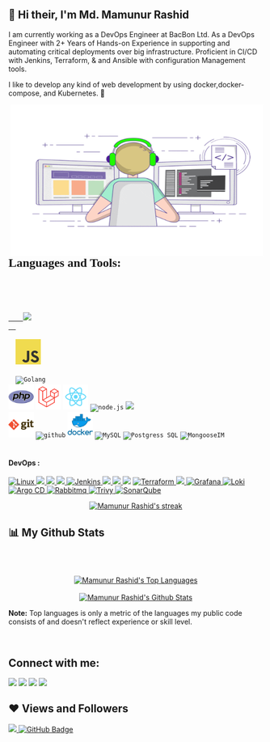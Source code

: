 <h2>👋  Hi their, I'm Md. Mamunur Rashid</h2>

<p>I am currently working as a DevOps Engineer at BacBon Ltd. As a  DevOps Engineer with 2+ Years of Hands-on Experience in supporting and automating critical deployments over big infrastructure. Proficient in CI/CD with Jenkins, Terraform, & and Ansible with configuration Management tools.

I like to develop any kind of web development by using docker,docker-compose, and Kubernetes. 🎯</p>

<!-- GIF -->
<img align="right" height="300" width="500" src="https://raw.githubusercontent.com/mikonoid/mikonoid/main/images/gifs/coder3.gif" />

<!-- Languages and Tools Section -->
<h3 align="left"><font size="+2" face="Verdana">Languages and Tools:</font></h3>



<br>
<br>
<code>
  <a href="https://www.w3.org/wiki/The_web_standards_model_-_HTML_CSS_and_JavaScript" target="_blank" title="HTML5 CSS3">
    <img src="https://raw.githubusercontent.com/itsksaurabh/itsksaurabh/master/assets/html-css-js.png" height="50"/>
  </a>
</code>
<code>
  <img height="50" src="https://raw.githubusercontent.com/github/explore/80688e429a7d4ef2fca1e82350fe8e3517d3494d/topics/javascript/javascript.png" title="Javascript">
</code>
<code>
  <img height="50" src="https://www.freecodecamp.org/news/content/images/2021/10/golang.png" title="Golang">
</code>
<code><img height="50" src="https://raw.githubusercontent.com/github/explore/80688e429a7d4ef2fca1e82350fe8e3517d3494d/topics/php/php.png" title="PHP"></code>
<code><img height="50" src="https://raw.githubusercontent.com/github/explore/80688e429a7d4ef2fca1e82350fe8e3517d3494d/topics/laravel/laravel.png" title="Laravel"></code>
<code><img height="50" src="https://raw.githubusercontent.com/github/explore/80688e429a7d4ef2fca1e82350fe8e3517d3494d/topics/react/react.png" title="React"></code>
<code><img height="50" src="https://upload.wikimedia.org/wikipedia/commons/thumb/d/d9/Node.js_logo.svg/1200px-Node.js_logo.svg.png" title="node.js"></code>
<code><a href="https://python.org/" target="_blank" title="Python"><img src="https://media1.giphy.com/media/KAq5w47R9rmTuvWOWa/giphy.gif"  height="50" />
</a></code>
<code><img height="50" src="https://raw.githubusercontent.com/github/explore/80688e429a7d4ef2fca1e82350fe8e3517d3494d/topics/git/git.png" title="github"></code>
<code><img height="50" src="https://wac-cdn.atlassian.com/dam/jcr:e2a6f06f-b3d5-4002-aed3-73539c56a2eb/bitbucket_rgb_blue.png?cdnVersion=cm" title="github"></code>
<code><img height="50" src="https://raw.githubusercontent.com/github/explore/80688e429a7d4ef2fca1e82350fe8e3517d3494d/topics/docker/docker.png" title="Docker"></code>
<code><img height="50" src="https://upload.wikimedia.org/wikipedia/fr/6/62/MySQL.svg" title="MySQL"></code>
<code><img src="https://www.postgresql.org/media/img/about/press/elephant.png" height="60" title="Postgress SQL"/></code>
<code><img src="https://esl.github.io/MongooseDocs/latest/MongooseIM_logo.png" height="60" title="MongooseIM"/></code>
<br>
<br>

#### DevOps :


<p float="left">
  <a href="[https://aws.amazon.com/](https://ubuntu.com/download/desktop/thank-you?version=22.04.2&architecture=amd64)" target="_blank" title="Linux">
    <img src="https://profilinator.rishav.dev/skills-assets/linux-original.svg" alt="Linux" height="60" />
  </a>
<a href="https://aws.amazon.com/" target="_blank" title="AWS">
  <img src="https://raw.githubusercontent.com/itsksaurabh/itsksaurabh/master/assets/aws.gif"  height="75" />
</a>

<a href="https://www.docker.com/" target="_blank" title="Docker Container">
  <img src="https://raw.githubusercontent.com/itsksaurabh/itsksaurabh/master/assets/docker.gif"  height="75" /> 
</a>
<a href="https://kubernetes.io/" target="_blank" title="Kubernetes">
<img src="https://1000logos.net/wp-content/uploads/2022/07/Kubernetes-Logo-500x281.jpg"  height="75" /> 
</a>
  
<a href="https://www.jenkins.io/" target="_blank" title="jenkins">
<img src="https://upload.wikimedia.org/wikipedia/commons/thumb/e/e3/Jenkins_logo_with_title.svg/1280px-Jenkins_logo_with_title.svg.png" height="65"/ alt="Jenkins">
<a href="https://www.ansible.com/" target="_blank" title="Ansible is Simple IT Automation">
<img src="https://upload.wikimedia.org/wikipedia/commons/thumb/2/24/Ansible_logo.svg/256px-Ansible_logo.svg.png"  height="60" /> 
</a>
<a href="https://grpc.io/" target="_blank" >
  <img src="https://raw.githubusercontent.com/itsksaurabh/itsksaurabh/master/assets/grpc.gif"  height="75" />
</a>
<a href="https://docs.gitlab.com/ee/ci/" target="_blank" title="CICD with Gitgub, Gitlab"><img src="https://raw.githubusercontent.com/itsksaurabh/itsksaurabh/master/assets/cicd.gif"  height="75" /></a>
<a href="https://www.terraform.io/" target="_blank" title="Terraform">
<img height="100" src="https://quintagroup.com/services/service-images/terraform-and-terragrunt.jpg" title="Terraform">
</a>
<a href="https://prometheus.io/" target="_blank" >
  <img src="https://raw.githubusercontent.com/itsksaurabh/itsksaurabh/master/assets/prometheus.gif" height="75" />
</a>
  <a href="https://grafana.com" target="_blank" title="Grafana" >
    <img src="https://profilinator.rishav.dev/skills-assets/grafana.png" alt="Grafana" height="75" />
  </a>
  <a href="https://grafana.com/docs/loki/latest/" target="_blank" title="Loki" >
    <img src="https://grafana.com/docs/loki/latest/logo_and_name.png" alt="Loki" height="70" />
  </a>
  <a href="https://argo-cd.readthedocs.io/en/stable/" target="_blank" title="Argo CD">
    <img src="https://www.opsmx.com/wp-content/uploads/2022/07/Argo-1-e1630327305635-1.png" alt="Argo CD" height="75" />
  </a>
 
  <a href="https://www.rabbitmq.com/" target="_blank" title="Rabbitmq">
    <img src="https://pedrorijo.com/assets/img/rabbitmq_logo.png" alt="Rabbitmq" height="75" />
  </a>
 
  <a href="https://trivy.dev/" target="_blank" title="Trivy">
    <img src="https://sysaix.com/wp-content/uploads/2022/12/image-7.png" alt="Trivy" height="75"/>
  </a>
  <a href="https://www.sonarsource.com/products/sonarqube/" target="_blank" title="SonarQube">
    <img src="https://wiki.eclipse.org/images/8/88/Sonarqube.png" alt="SonarQube" height="75" />
  </a>
  <!-- <a href="https://www.snowflake.com/en/" target="_blank" title="Snowflake Data Warehouse">
    <img src="https://upload.wikimedia.org/wikipedia/commons/thumb/f/ff/Snowflake_Logo.svg/2560px-Snowflake_Logo.svg.png" alt="Snowflake Data Warehouse" height="75" /> -->
  <!-- </a> -->
</p>



<p align="center">
    <a href="https://github.com/mamunurrashid420">
        <img title="🔥 Get streak stats for your profile at git.io/streak-stats" alt="Mamunur Rashid's streak" src="https://github-readme-streak-stats.herokuapp.com/?user=mamunurrashid420&theme=black-ice&hide_border=true&stroke=0000&background=060A0CD0"/>
    </a>
</p>

## 📊 My Github Stats
 
  <br/>
    <p align="center">
      <br>
  <a href="https://github.com/mamunurrashid420/"><img alt="Mamunur Rashid's Top Languages" src="https://github-readme-stats.vercel.app/api/top-langs/?username=mamunurrashid420&langs_count=8&count_private=true&layout=compact&theme=react&hide_border=true&bg_color=0D1117" /></a>
  <br/>
    <br/>
    <a href="https://github.com/mamunurrashid420"><img alt="Mamunur Rashid's Github Stats" src="https://github-readme-stats.vercel.app/api?username=mamunurrashid420&show_icons=true&count_private=true&theme=react&hide_border=true&bg_color=0D1117" /></a>
 
  <b>Note:</b> Top languages is only a metric of the languages my public code consists of and doesn't reflect experience or skill level.</P>


<br/>


## Connect with me:
<p align="left">

<a href = "https://www.linkedin.com/in/mamunur-rashid-mamun-601392a8/"><img src="https://img.icons8.com/fluent/48/000000/linkedin.png"/></a>
<a href = "https://x.com/mamunurr191"><img src="https://img.icons8.com/fluent/48/000000/twitter.png"/></a>
<a href = "https://www.facebook.com/mamun2015R"><img src="https://img.icons8.com/color/48/000000/facebook.png"/></a>
<a href = "https://stackoverflow.com/users/13946936/mamunur-rashid"><img src="https://img.icons8.com/color/48/000000/stackoverflow.png"/></a>

</p>




## ❤ Views and Followers
<a href="https://github.com/mamunurrashid420/github-profile-views-counter">
    <img src="https://komarev.com/ghpvc/?username=mamunurrashid420">
</a>
<a href="https://github.com/mamunurrashid420?tab=followers">
<img src="https://img.shields.io/github/followers/mamunurrashid420?label=Followers&style=social" alt="GitHub Badge"></a>


